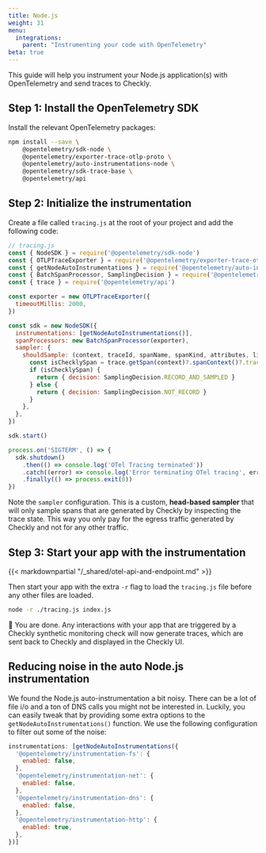 ```yaml
---
title: Node.js
weight: 31
menu:
  integrations:
    parent: "Instrumenting your code with OpenTelemetry"
beta: true
---
```


This guide will help you instrument your Node.js application(s) with OpenTelemetry and send traces to Checkly.

## Step 1: Install the OpenTelemetry SDK

Install the relevant OpenTelemetry packages:

```bash
npm install --save \
    @opentelemetry/sdk-node \
    @opentelemetry/exporter-trace-otlp-proto \
    @opentelemetry/auto-instrumentations-node \
    @opentelemetry/sdk-trace-base \
    @opentelemetry/api
```

## Step 2: Initialize the instrumentation

Create a file called `tracing.js` at the root of your project and add the following code:

```javascript
// tracing.js
const { NodeSDK } = require('@opentelemetry/sdk-node')
const { OTLPTraceExporter } = require('@opentelemetry/exporter-trace-otlp-proto')
const { getNodeAutoInstrumentations } = require('@opentelemetry/auto-instrumentations-node')
const { BatchSpanProcessor, SamplingDecision } = require('@opentelemetry/sdk-trace-base')
const { trace } = require('@opentelemetry/api')

const exporter = new OTLPTraceExporter({
  timeoutMillis: 2000,
})

const sdk = new NodeSDK({
  instrumentations: [getNodeAutoInstrumentations()],
  spanProcessors: new BatchSpanProcessor(exporter),
  sampler: {
    shouldSample: (context, traceId, spanName, spanKind, attributes, links) => {
      const isChecklySpan = trace.getSpan(context)?.spanContext()?.traceState?.get('checkly')
      if (isChecklySpan) {
        return { decision: SamplingDecision.RECORD_AND_SAMPLED }
      } else {
        return { decision: SamplingDecision.NOT_RECORD }
      }
    },
  },
})

sdk.start()

process.on('SIGTERM', () => {
  sdk.shutdown()
    .then(() => console.log('OTel Tracing terminated'))
    .catch((error) => console.log('Error terminating OTel tracing', error))
    .finally(() => process.exit(0))
})
```

Note the `sampler` configuration. This is a custom, **head-based sampler** that will only sample spans that are generated by Checkly by
inspecting the trace state. This way you only pay for the egress traffic generated by Checkly and not for any other traffic.

## Step 3: Start your app with the instrumentation


{{< markdownpartial "/_shared/otel-api-and-endpoint.md" >}}

Then start your app with the extra `-r` flag to load the `tracing.js` file before any other files are loaded.

```bash
node -r ./tracing.js index.js
```
🎉 You are done. Any interactions with your app that are triggered by a Checkly synthetic monitoring check will now generate 
traces, which are sent back to Checkly and displayed in the Checkly UI.

## Reducing noise in the auto Node.js instrumentation

We found the Node.js auto-instrumentation a bit noisy. There can be a lot of file i/o and a ton of DNS calls you might not 
be interested in. Luckily, you can easily tweak that by providing some extra options to the `getNodeAutoInstrumentations()` function.
We use the following configuration to filter out some of the noise:

```javascript
instrumentations: [getNodeAutoInstrumentations({
  '@opentelemetry/instrumentation-fs': {
    enabled: false,
  },
  '@opentelemetry/instrumentation-net': {
    enabled: false,
  },
  '@opentelemetry/instrumentation-dns': {
    enabled: false,
  },
  '@opentelemetry/instrumentation-http': {
    enabled: true,
  },
})]
```
